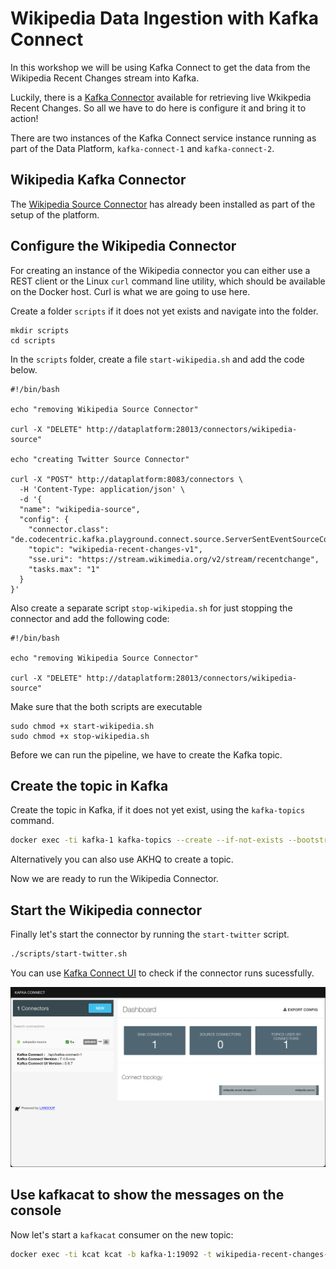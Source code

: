 # Wikipedia Data Ingestion with Kafka Connect

In this workshop we will be using Kafka Connect to get the data from the Wikipedia Recent Changes stream into Kafka. 

Luckily, there is a [Kafka Connector](https://github.com/jcustenborder/kafka-connect-twitter) available for retrieving live Wkikpedia Recent Changes. So all we have to do here is configure it and bring it to action!

There are two instances of the Kafka Connect service instance running as part of the Data Platform, `kafka-connect-1` and `kafka-connect-2`. 

## Wikipedia Kafka Connector 

The [Wikipedia Source Connector](https://github.com/codecentric/streaming-wikipedia-with-kafka/tree/main/kafka-playground-connect) has already been installed as part of the setup of the platform. 

## Configure the Wikipedia Connector

For creating an instance of the Wikipedia connector you can either use a REST client or the Linux `curl` command line utility, which should be available on the Docker host. Curl is what we are going to use here. 

Create a folder `scripts` if it does not yet exists and navigate into the folder. 

```
mkdir scripts
cd scripts
```

In the `scripts` folder, create a file `start-wikipedia.sh` and add the code below.  

```
#!/bin/bash

echo "removing Wikipedia Source Connector"

curl -X "DELETE" http://dataplatform:28013/connectors/wikipedia-source"

echo "creating Twitter Source Connector"

curl -X "POST" http://dataplatform:8083/connectors \
  -H 'Content-Type: application/json' \
  -d '{
  "name": "wikipedia-source",
  "config": {
    "connector.class": "de.codecentric.kafka.playground.connect.source.ServerSentEventSourceConnector",
    "topic": "wikipedia-recent-changes-v1",
    "sse.uri": "https://stream.wikimedia.org/v2/stream/recentchange",
    "tasks.max": "1"
  }
}' 
```

Also create a separate script `stop-wikipedia.sh` for just stopping the connector and add the following code:

```
#!/bin/bash

echo "removing Wikipedia Source Connector"

curl -X "DELETE" http://dataplatform:28013/connectors/wikipedia-source"
```

Make sure that the both scripts are executable

```
sudo chmod +x start-wikipedia.sh
sudo chmod +x stop-wikipedia.sh
```

Before we can run the pipeline, we have to create the Kafka topic.

## Create the topic in Kafka

Create the topic in Kafka, if it does not yet exist, using the `kafka-topics` command. 

```bash
docker exec -ti kafka-1 kafka-topics --create --if-not-exists --bootstrap-server kafka-1:19092 --topic wikipedia-recent-changes-v1 --partitions 8 --replication-factor 3
```

Alternatively you can also use AKHQ to create a topic. 

Now we are ready to run the Wikipedia Connector. 

## Start the Wikipedia connector

Finally let's start the connector by running the `start-twitter` script.

```bash
./scripts/start-twitter.sh
```

You can use [Kafka Connect UI](http://dataplatform:28038/) to check if the connector runs sucessfully.

![Alt Image Text](./images/kafka-connect-ui.png "Kafka Connect UI") 

## Use kafkacat to show the messages on the console

Now let's start a `kafkacat` consumer on the new topic:

```bash
docker exec -ti kcat kcat -b kafka-1:19092 -t wikipedia-recent-changes-v1
```


